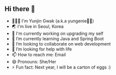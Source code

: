 ## Hi there 👋



- 🙋🏻‍♀️ I'm Yunjin Gwak (a.k.a yungenie🧞‍♀️) 
- 🌏 I'm live in Seoul, Korea
- 🔭 I'm currently working on upgrading my self
- 🌱 I’m currently learning Java and Spring Boot
- 👯 I’m looking to collaborate on web development
- 🤔 I’m looking for help with life 
- 📫 How to reach me: Email
- 😄 Pronouns: She/Her
- ⚡ Fun fact: Next year, I will be a carton of eggs :)




